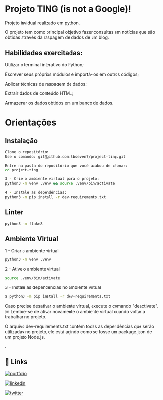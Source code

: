 
# Projeto TING (is not a Google)!

Projeto invidual realizado em python.

O projeto tem como principal objetivo fazer consultas em notícias que são obtidas através da raspagem de dados de um blog.

## Habilidades exercitadas:

Utilizar o terminal interativo do Python;

Escrever seus próprios módulos e importá-los em outros códigos;

Aplicar técnicas de raspagem de dados;

Extrair dados de conteúdo HTML;

Armazenar os dados obtidos em um banco de dados.

# Orientações

## Instalação

```bash
Clone o repositório:
Use o comando: git@github.com:lbseven7/project-ting.git

Entre na pasta do repositório que você acabou de clonar:
cd project-ting

3 - Crie o ambiente virtual para o projeto:
python3 -m venv .venv && source .venv/bin/activate

4 - Instale as dependências:
python3 -m pip install -r dev-requirements.txt
```

## Linter

```bash
python3 -m flake8
```

## Ambiente Virtual
1 - Criar o ambiente virtual
```bash
python3 -m venv .venv
```
2 - Ative o ambiente virtual
```bash
source .venv/bin/activate
```
3 - Instale as dependências no ambiente virtual
```bash
$ python3 -m pip install -r dev-requirements.txt
```
Caso precise desativar o ambiente virtual, execute o comando "deactivate". ￼ Lembre-se de ativar novamente o ambiente virtual quando voltar a trabalhar no projeto.

O arquivo dev-requirements.txt contém todas as dependências que serão utilizadas no projeto, ele está agindo como se fosse um package.json de um projeto Node.js.

.
## 🔗 Links
[![portfolio](https://img.shields.io/badge/my_portfolio-000?style=for-the-badge&logo=ko-fi&logoColor=white)](https://portfolio-iota-azure-34.vercel.app/)

[![linkedin](https://img.shields.io/badge/linkedin-0A66C2?style=for-the-badge&logo=linkedin&logoColor=white)](https://www.linkedin.com/in/leobarbosa-dev/)

[![twitter](https://img.shields.io/badge/twitter-1DA1F2?style=for-the-badge&logo=twitter&logoColor=white)](https://twitter.com/LBarbosaDev)


